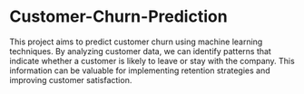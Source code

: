 # Customer-Churn-Prediction
This project aims to predict customer churn using machine learning techniques. By analyzing customer data, we can identify patterns that indicate whether a customer is likely to leave or stay with the company. This information can be valuable for implementing retention strategies and improving customer satisfaction.
